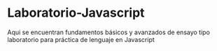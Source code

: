 # Laboratorio-Javascript
Aqui se encuentran fundamentos básicos y avanzados de ensayo tipo laboratorio para práctica de lenguaje en Javascript
